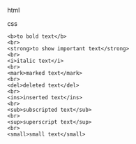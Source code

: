 html

css

    
    <b>to bold text</b>
    <br>
    <strong>to show important text</strong>
    <br>
    <i>italic text</i>
    <br>
    <mark>marked text</mark>
    <br>
    <del>deleted text</del>
    <br>
    <ins>inserted text</ins>
    <br>
    <sub>subscripted text</sub>
    <br>
    <sup>superscript text</sup>
    <br>
    <small>small text</small>
 